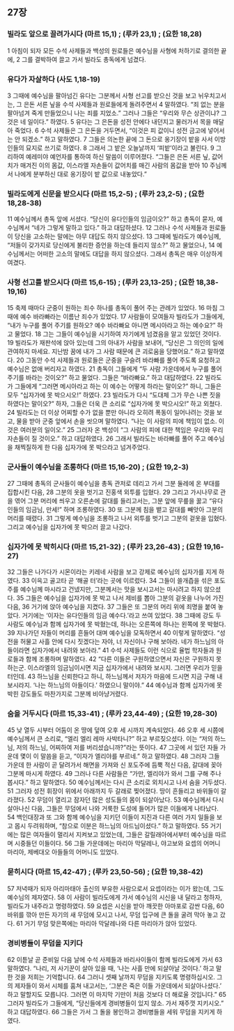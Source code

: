 ## 27장
### 빌라도 앞으로 끌려가시다 (마르 15,1) ;  (루카 23,1) ;  (요한 18,28)
1 아침이 되자 모든 수석 사제들과 백성의 원로들은 예수님을 사형에 처하기로 결의한 끝에,
2 그를 결박하여 끌고 가서 빌라도 총독에게 넘겼다.
### 유다가 자살하다 (사도 1,18-19)
3 그때에 예수님을 팔아넘긴 유다는 그분께서 사형 선고를 받으신 것을 보고 뉘우치고서는, 그 은돈 서른 닢을 수석 사제들과 원로들에게 돌려주면서
4 말하였다. “죄 없는 분을 팔아넘겨 죽게 만들었으니 나는 죄를 지었소.” 그러나 그들은 “우리와 무슨 상관이냐? 그것은 네 일이다.” 하였다.
5 유다는 그 은돈을 성전 안에다 내던지고 물러가서 목을 매달아 죽었다.
6 수석 사제들은 그 은돈을 거두면서, “이것은 피 값이니 성전 금고에 넣어서는 안 되겠소.” 하고 말하였다.
7 그들은 의논한 끝에 그 돈으로 옹기장이 밭을 사서 이방인들의 묘지로 쓰기로 하였다.
8 그래서 그 밭은 오늘날까지 ‘피밭’이라고 불린다.
9 그리하여 예레미야 예언자를 통하여 하신 말씀이 이루어졌다. “그들은 은돈 서른 닢, 값어치가 매겨진 이의 몸값, 이스라엘 자손들이 값어치를 매긴 사람의 몸값을 받아
10 주님께서 나에게 분부하신 대로 옹기장이 밭 값으로 내놓았다.”
### 빌라도에게 신문을 받으시다 (마르 15,2-5) ;  (루카 23,2-5) ;  (요한 18,28-38)
11 예수님께서 총독 앞에 서셨다. “당신이 유다인들의 임금이오?” 하고 총독이 묻자, 예수님께서 “네가 그렇게 말하고 있다.” 하고 대답하셨다.
12 그러나 수석 사제들과 원로들이 당신을 고소하는 말에는 아무 대답도 하지 않으셨다.
13 그때에 빌라도가 예수님께, “저들이 갖가지로 당신에게 불리한 증언을 하는데 들리지 않소?” 하고 물었으나,
14 예수님께서는 어떠한 고소의 말에도 대답을 하지 않으셨다. 그래서 총독은 매우 이상하게 여겼다.
### 사형 선고를 받으시다 (마르 15,6-15) ;  (루카 23,13-25) ;  (요한 18,38-19,16)
15 축제 때마다 군중이 원하는 죄수 하나를 총독이 풀어 주는 관례가 있었다.
16 마침 그때에 예수 바라빠라는 이름난 죄수가 있었다.
17 사람들이 모여들자 빌라도가 그들에게, “내가 누구를 풀어 주기를 원하오? 예수 바라빠요 아니면 메시아라고 하는 예수요?” 하고 물었다.
18 그는 그들이 예수님을 시기하여 자기에게 넘겼음을 알고 있었던 것이다.
19 빌라도가 재판석에 앉아 있는데 그의 아내가 사람을 보내어, “당신은 그 의인의 일에 관여하지 마세요. 지난밤 꿈에 내가 그 사람 때문에 큰 괴로움을 당했어요.” 하고 말하였다.
20 그동안 수석 사제들과 원로들은 군중을 구슬려 바라빠를 풀어 주도록 요청하고 예수님은 없애 버리자고 하였다.
21 총독이 그들에게 “두 사람 가운데에서 누구를 풀어 주기를 바라는 것이오?” 하고 물었다. 그들은 “바라빠요.” 하고 대답하였다.
22 빌라도가 그들에게 “그러면 메시아라고 하는 이 예수는 어떻게 하라는 말이오?” 하니, 그들은 모두 “십자가에 못 박으시오!” 하였다.
23 빌라도가 다시 “도대체 그가 무슨 나쁜 짓을 하였다는 말이오?” 하자, 그들은 더욱 큰 소리로 “십자가에 못 박으시오!” 하고 외쳤다.
24 빌라도는 더 이상 어찌할 수가 없을 뿐만 아니라 오히려 폭동이 일어나려는 것을 보고, 물을 받아 군중 앞에서 손을 씻으며 말하였다. “나는 이 사람의 피에 책임이 없소. 이것은 여러분의 일이오.”
25 그러자 온 백성이 “그 사람의 피에 대한 책임은 우리와 우리 자손들이 질 것이오.” 하고 대답하였다.
26 그래서 빌라도는 바라빠를 풀어 주고 예수님을 채찍질하게 한 다음 십자가에 못 박으라고 넘겨주었다.
### 군사들이 예수님을 조롱하다 (마르 15,16-20) ;  (요한 19,2-3)
27 그때에 총독의 군사들이 예수님을 총독 관저로 데리고 가서 그분 둘레에 온 부대를 집합시킨 다음,
28 그분의 옷을 벗기고 진홍색 외투를 입혔다.
29 그리고 가시나무로 관을 엮어 그분 머리에 씌우고 오른손에 갈대를 들리고서는, 그분 앞에 무릎을 꿇고 “유다인들의 임금님, 만세!” 하며 조롱하였다.
30 또 그분께 침을 뱉고 갈대를 빼앗아 그분의 머리를 때렸다.
31 그렇게 예수님을 조롱하고 나서 외투를 벗기고 그분의 겉옷을 입혔다. 그리고 예수님을 십자가에 못 박으러 끌고 나갔다.
### 십자가에 못 박히시다 (마르 15,21-32) ;  (루카 23,26-43) ;  (요한 19,16-27)
32 그들은 나가다가 시몬이라는 키레네 사람을 보고 강제로 예수님의 십자가를 지게 하였다.
33 이윽고 골고타 곧 ‘해골 터’라는 곳에 이르렀다.
34 그들이 쓸개즙을 섞은 포도주를 예수님께 마시라고 건넸지만, 그분께서는 맛을 보시고서는 마시려고 하지 않으셨다.
35 그들은 예수님을 십자가에 못 박고 나서 제비를 뽑아 그분의 겉옷을 나누어 가진 다음,
36 거기에 앉아 예수님을 지켰다.
37 그들은 또 그분의 머리 위에 죄명을 붙여 놓았다. 거기에는 ‘이자는 유다인들의 임금 예수다.’라고 쓰여 있었다.
38 그때에 강도 두 사람도 예수님과 함께 십자가에 못 박혔는데, 하나는 오른쪽에 하나는 왼쪽에 못 박혔다.
39 지나가던 자들이 머리를 흔들어 대며 예수님을 모독하면서
40 이렇게 말하였다. “성전을 허물고 사흘 안에 다시 짓겠다는 자야, 너 자신이나 구해 보아라. 네가 하느님의 아들이라면 십자가에서 내려와 보아라.”
41 수석 사제들도 이런 식으로 율법 학자들과 원로들과 함께 조롱하며 말하였다.
42 “다른 이들은 구원하였으면서 자신은 구원하지 못하는군. 이스라엘의 임금님이시면 지금 십자가에서 내려와 보시지. 그러면 우리가 믿을 터인데.
43 하느님을 신뢰한다고 하니, 하느님께서 저자가 마음에 드시면 지금 구해 내 보시라지. ‘나는 하느님의 아들이다.’ 하였으니 말이야.”
44 예수님과 함께 십자가에 못 박힌 강도들도 마찬가지로 그분께 비아냥거렸다.
### 숨을 거두시다 (마르 15,33-41) ;  (루카 23,44-49) ;  (요한 19,28-30)
45 낮 열두 시부터 어둠이 온 땅에 덮여 오후 세 시까지 계속되었다.
46 오후 세 시쯤에 예수님께서 큰 소리로, “엘리 엘리 레마 사박타니?” 하고 부르짖으셨다. 이는 “저의 하느님, 저의 하느님, 어찌하여 저를 버리셨습니까?”라는 뜻이다.
47 그곳에 서 있던 자들 가운데 몇이 이 말씀을 듣고, “이자가 엘리야를 부르네.” 하고 말하였다.
48 그러자 그들 가운데 한 사람이 곧 달려가서 해면을 가져와 신 포도주에 듬뿍 적신 다음, 갈대에 꽂아 그분께 마시게 하였다.
49 그러나 다른 사람들은 “가만, 엘리야가 와서 그를 구해 주나 봅시다.” 하고 말하였다.
50 예수님께서는 다시 큰 소리로 외치시고 나서 숨을 거두셨다.
51 그러자 성전 휘장이 위에서 아래까지 두 갈래로 찢어졌다. 땅이 흔들리고 바위들이 갈라졌다.
52 무덤이 열리고 잠자던 많은 성도들의 몸이 되살아났다.
53 예수님께서 다시 살아나신 다음, 그들은 무덤에서 나와 거룩한 도성에 들어가 많은 이들에게 나타났다.
54 백인대장과 또 그와 함께 예수님을 지키던 이들이 지진과 다른 여러 가지 일들을 보고 몹시 두려워하며, “참으로 이분은 하느님의 아드님이셨다.” 하고 말하였다.
55 거기에는 많은 여자들이 멀리서 지켜보고 있었는데, 그들은 갈릴래아에서부터 예수님을 따르며 시중들던 이들이다.
56 그들 가운데에는 마리아 막달레나, 야고보와 요셉의 어머니 마리아, 제베대오 아들들의 어머니도 있었다.
### 묻히시다 (마르 15,42-47) ;  (루카 23,50-56) ;  (요한 19,38-42)
57 저녁때가 되자 아리마태아 출신의 부유한 사람으로서 요셉이라는 이가 왔는데, 그도 예수님의 제자였다.
58 이 사람이 빌라도에게 가서 예수님의 시신을 내 달라고 청하자, 빌라도가 내주라고 명령하였다.
59 요셉은 시신을 받아 깨끗한 아마포로 감싼 다음,
60 바위를 깎아 만든 자기의 새 무덤에 모시고 나서, 무덤 입구에 큰 돌을 굴려 막아 놓고 갔다.
61 거기 무덤 맞은쪽에는 마리아 막달레나와 다른 마리아가 앉아 있었다.
### 경비병들이 무덤을 지키다
62 이튿날 곧 준비일 다음 날에 수석 사제들과 바리사이들이 함께 빌라도에게 가서
63 말하였다. “나리, 저 사기꾼이 살아 있을 때, ‘나는 사흘 만에 되살아날 것이다.’ 하고 말한 것을 저희는 기억합니다.
64 그러니 셋째 날까지 무덤을 지키도록 명령하십시오. 그의 제자들이 와서 시체를 훔쳐 내고서는, ‘그분은 죽은 이들 가운데에서 되살아나셨다.’ 하고 말할지도 모릅니다. 그러면 이 마지막 기만이 처음 것보다 더 해로울 것입니다.”
65 그러자 빌라도가 그들에게, “당신들에게 경비병들이 있지 않소. 가서 재주껏 지키시오.” 하고 대답하였다.
66 그들은 가서 그 돌을 봉인하고 경비병들을 세워 무덤을 지키게 하였다.
